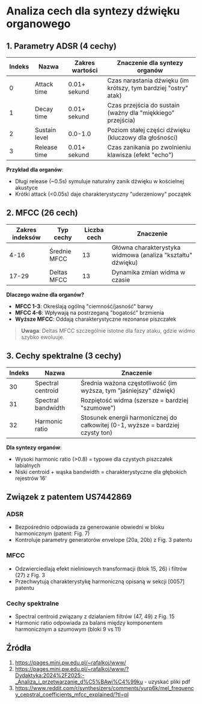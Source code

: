 # Analiza cech dla syntezy dźwięku organowego

## 1. Parametry ADSR (4 cechy)

| Indeks | Nazwa          | Zakres wartości | Znaczenie dla syntezy organów                                  |
|--------|----------------|-----------------|---------------------------------------------------------------|
| 0      | Attack time    | 0.01+ sekund    | Czas narastania dźwięku (im krótszy, tym bardziej "ostry" atak) |
| 1      | Decay time     | 0.01+ sekund    | Czas przejścia do sustain (ważny dla "miękkiego" przejścia)    |
| 2      | Sustain level  | 0.0-1.0         | Poziom stałej części dźwięku (kluczowy dla głośności)          |
| 3      | Release time   | 0.01+ sekund    | Czas zanikania po zwolnieniu klawisza (efekt "echo")           |

**Przykład dla organów**:

- Długi release (~0.5s) symuluje naturalny zanik dźwięku w kościelnej akustyce
- Krótki attack (<0.05s) daje charakterystyczny "uderzeniowy" początek

## 2. MFCC (26 cech)

| Zakres indeksów | Typ cechy      | Liczba cech | Znaczenie                                                      |
|-----------------|----------------|-------------|----------------------------------------------------------------|
| 4-16            | Średnie MFCC   | 13          | Główna charakterystyka widmowa (analiza "kształtu" dźwięku)    |
| 17-29           | Deltas MFCC    | 13          | Dynamika zmian widma w czasie                                  |

**Dlaczego ważne dla organów?**

- **MFCC 1-3**: Określają ogólną "ciemność/jasność" barwy
- **MFCC 4-6**: Wpływają na postrzeganą "bogatość" brzmienia
- **Wyższe MFCC**: Oddają charakterystyczne rezonanse piszczałek

> **Uwaga**: Deltas MFCC szczególnie istotne dla fazy ataku, gdzie widmo szybko ewoluuje.

## 3. Cechy spektralne (3 cechy)

| Indeks | Nazwa                | Znaczenie                                                      |
|--------|----------------------|----------------------------------------------------------------|
| 30     | Spectral centroid    | Średnia ważona częstotliwość (im wyższa, tym "jaśniejszy" dźwięk) |
| 31     | Spectral bandwidth   | Rozpiętość widma (szersze = bardziej "szumowe")                |
| 32     | Harmonic ratio       | Stosunek energii harmonicznej do całkowitej (0-1, wyższe = bardziej czysty ton) |

**Dla syntezy organów**:

- Wysoki harmonic ratio (>0.8) = typowe dla czystych piszczałek labialnych
- Niski centroid + wąska bandwidth = charakterystyczne dla głębokich rejestrów 16'

## Związek z patentem US7442869

### ADSR

- Bezpośrednio odpowiada za generowanie obwiedni w bloku harmonicznym (patent: Fig. 7)
- Kontroluje parametry generatorów envelope (20a, 20b) z Fig. 3 patentu

### MFCC

- Odzwierciedlają efekt nieliniowych transformacji (blok 15, 26) i filtrów (27) z Fig. 3
- Przechwytują charakterystykę harmoniczną opisaną w sekcji [0057] patentu

### Cechy spektralne

- Spectral centroid związany z działaniem filtrów (47, 49) z Fig. 15
- Harmonic ratio odpowiada za balans między komponentem harmonicznym a szumowym (bloki 9 vs 11)

## Źródła

1. https://pages.mini.pw.edu.pl/~rafalkoj/www/
2. https://pages.mini.pw.edu.pl/~rafalkoj/www/?Dydaktyka:2024%2F2025:-_Analiza_i_przetwarzanie_d%C5%BAwi%C4%99ku - uzyskać pliki pdf
3. https://www.reddit.com/r/synthesizers/comments/yurp6k/mel_frequency_cepstral_coefficients_mfcc_explained/?tl=pl
